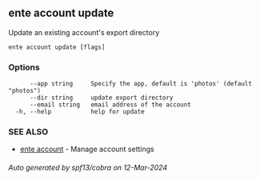 ## ente account update

Update an existing account's export directory

```
ente account update [flags]
```

### Options

```
      --app string     Specify the app, default is 'photos' (default "photos")
      --dir string     update export directory
      --email string   email address of the account
  -h, --help           help for update
```

### SEE ALSO

* [ente account](ente_account.md)	 - Manage account settings

###### Auto generated by spf13/cobra on 12-Mar-2024
